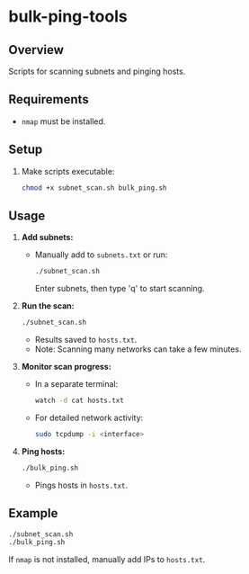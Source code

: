 # bulk-ping-tools

## Overview
Scripts for scanning subnets and pinging hosts.

## Requirements
- `nmap` must be installed.

## Setup
1. Make scripts executable:
   ```bash
   chmod +x subnet_scan.sh bulk_ping.sh
   ```

## Usage
1. **Add subnets:**
   - Manually add to `subnets.txt` or run:
     ```bash
     ./subnet_scan.sh
     ```
     Enter subnets, then type 'q' to start scanning.

2. **Run the scan:**
   ```bash
   ./subnet_scan.sh
   ```
   - Results saved to `hosts.txt`.
   - Note: Scanning many networks can take a few minutes.

3. **Monitor scan progress:**
   - In a separate terminal:
     ```bash
     watch -d cat hosts.txt
     ```
   - For detailed network activity:
     ```bash
     sudo tcpdump -i <interface>
     ```

4. **Ping hosts:**
   ```bash
   ./bulk_ping.sh
   ```
   - Pings hosts in `hosts.txt`.

## Example
```bash
./subnet_scan.sh
./bulk_ping.sh
```

If `nmap` is not installed, manually add IPs to `hosts.txt`.
